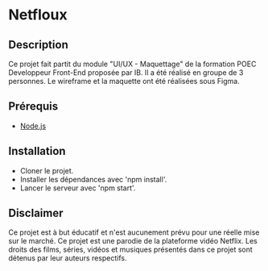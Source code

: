 # Netfloux

## Description

Ce projet fait partit du module "UI/UX - Maquettage" de la formation POEC Developpeur Front-End proposée par  IB. Il a été réalisé en groupe de 3 personnes.
Le wireframe et la maquette ont été réalisées sous Figma.

## Prérequis

- [Node.js](https://nodejs.org/en/)


## Installation

- Cloner le projet.
- Installer les dépendances avec 'npm install'.
- Lancer le serveur avec 'npm start'.

## Disclaimer 

 Ce projet est à but éducatif et n'est aucunement prévu pour une réelle mise sur le marché. Ce projet est une parodie de la plateforme vidéo Netflix.
 Les droits des films, séries, vidéos et musiques présentés dans ce projet sont détenus par leur auteurs respectifs.
